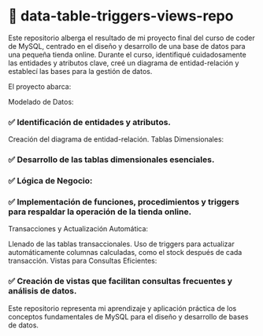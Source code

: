 # 📙 data-table-triggers-views-repo

Este repositorio alberga el resultado de mi proyecto final del curso de coder de MySQL, centrado en el diseño y desarrollo de una base de datos para una pequeña tienda online. Durante el curso, identifiqué cuidadosamente las entidades y atributos clave, creé un diagrama de entidad-relación y establecí las bases para la gestión de datos.

El proyecto abarca:

Modelado de Datos:

### ✅ Identificación de entidades y atributos.

Creación del diagrama de entidad-relación.
Tablas Dimensionales:

### ✅ Desarrollo de las tablas dimensionales esenciales.

### ✅ Lógica de Negocio:

### ✅ Implementación de funciones, procedimientos y triggers para respaldar la operación de la tienda online.
Transacciones y Actualización Automática:

Llenado de las tablas transaccionales.
Uso de triggers para actualizar automáticamente columnas calculadas, como el stock después de cada transacción.
Vistas para Consultas Eficientes:

### ✅ Creación de vistas que facilitan consultas frecuentes y análisis de datos.
Este repositorio representa mi aprendizaje y aplicación práctica de los conceptos fundamentales de MySQL para el diseño y desarrollo de bases de datos. 